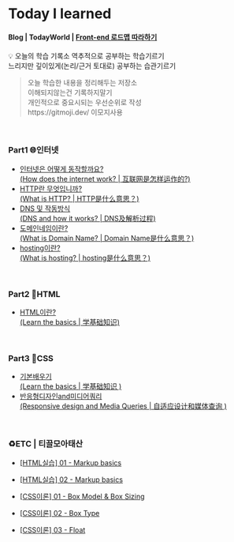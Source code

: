   # Today I learned 
  <h4>Blog | TodayWorld | <a href="https://roadmap.sh/frontend">Front-end 로드맵 따라하기</a></h4>

  :bulb: 오늘의 학습 기록소
  역추적으로 공부하는 학습기르기<br>
  느리지만 깊이있게(논리/근거 토대로) 공부하는 습관기르기

  <blockquote>
  <p> 
  오늘 학습한 내용을 정리해두는 저장소<br>
  이해되지않는건 기록하지말기 <br>
  개인적으로 중요시되는 우선순위로 작성 <br>
  https://gitmoji.dev/  이모지사용<br>
  </blockquote>

 <br/>

  <h3>Part1 🌐인터넷</h3>
  <ul>
   <li><a href="https://luckyjek.tistory.com/62?category=1243491">인터넷은 어떻게 동작할까요?
   <br>(How does the internet work? | 互联网是怎样运作的?)</a></li>
   <li><a href="https://luckyjek.tistory.com/59?category=1243491">HTTP란 무엇입니까?
   <br>(What is HTTP? | HTTP是什么意思？)</a></li>
   <li><a href="https://luckyjek.tistory.com/54?category=1243491">DNS 및 작동방식
   <br>(DNS and how it works? | DNS及解析过程)</a></li>
   <li><a href="https://luckyjek.tistory.com/56?category=1243491">도메인네임이란?
   <br>(What is Domain Name? | Domain Name是什么意思？)</a></li>
   <li><a href="https://luckyjek.tistory.com/64">hosting이란?
   <br>(What is hosting? | hosting是什么意思？)</a></li>
 </ul>

 <br/>
 
 <h3>Part2 📝HTML</h3>
  <ul>  
   <li><a href="https://luckyjek.tistory.com/66?category=1243491">HTML이란?
   <br>(Learn the basics | 学基础知识)</a></li>
 </ul>  
 
 <br/>
  
 <h3>Part3 🎨CSS</h3>
  <ul>  
   <li><a href="https://luckyjek.tistory.com/68?category=1243491">기본배우기
   <br>(Learn the basics | 学基础知识 )</a></li>
   <li><a href="https://luckyjek.tistory.com/67?category=1243491">반응형디자인and미디어쿼리
   <br>(Responsive design and Media Queries | 自适应设计和媒体查询 )</a></li>
 </ul>  
 
 <br/>
 
<h3>♻️ETC | 티끌모아태산</h3>
  <ul>  
   <li><a href="https://luckyjek.tistory.com/70">[HTML실습] 01 - Markup basics</a></li>
 </ul>  
  <ul>  
   <li><a href="https://luckyjek.tistory.com/71?category=1251360">[HTML실습] 02 - Markup basics </a></li>
 </ul>  
  <ul>  
   <li><a href="https://luckyjek.tistory.com/72">[CSS이론] 01 - Box Model & Box Sizing </a></li>
 </ul>  
  <ul>  
   <li><a href="https://luckyjek.tistory.com/73?category=1251360">[CSS이론] 02 - Box Type </a></li>
 </ul>  
  <ul>  
   <li><a href="https://luckyjek.tistory.com/74?category=1251360">[CSS이론] 03 - Float </a></li>
 </ul>  



